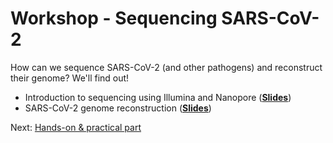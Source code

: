 # Workshop - Sequencing SARS-CoV-2

How can we sequence SARS-CoV-2 (and other pathogens) and reconstruct their genome? We'll find out!

* Introduction to sequencing using Illumina and Nanopore (__[Slides](https://docs.google.com/presentation/d/17w4GGxOpypGk3nSsuT17bEih4g40krVvSYC5JBb1O8s/edit?usp=sharing)__)
* SARS-CoV-2 genome reconstruction (__[Slides](https://docs.google.com/presentation/d/1eUEI7E5--uQ6KtmGmgv5hQwUsx3xPA7815W0gwyEy3c/edit?usp=sharing)__)

Next: [Hands-on & practical part](hands-on.md)
